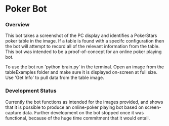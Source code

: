 # Poker Bot
### Overview
This bot takes a screenshot of the PC display and identifies a PokerStars poker table in the image. If a table is found with a specifc configuration then the bot will attempt to record all of the relevant information from the table. This bot was intended to be a proof-of-concept for an online poker playing bot.

To use the bot run 'python brain.py' in the terminal. Open an image from the tableExamples folder and make sure it is displayed on-screen at full size. Use 'Get Info' to pull data from the table image.

### Development Status
Currently the bot functions as intended for the images provided, and shows that it is possible to produce an online-poker playing bot based on screen-capture data. Further development on the bot stopped once it was functional, because of the huge time commitment that it would entail.

